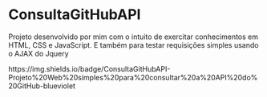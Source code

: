 <h1>ConsultaGitHubAPI</h1>
<p>Projeto desenvolvido por mim com o intuito de exercitar conhecimentos em HTML, CSS e JavaScript. E também para testar requisições simples usando o AJAX do Jquery</p>
https://img.shields.io/badge/ConsultaGitHubAPI-Projeto%20Web%20simples%20para%20consultar%20a%20API%20do%20GitHub-blueviolet
